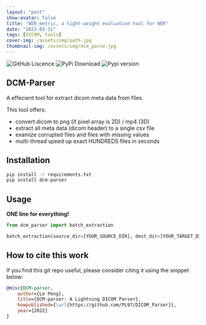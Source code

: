 ```yaml
---
layout: "post"
show-avatar: false
title: "NER_metric, a light-weight evaluation tool for NER"
date: "2023-03-11"
tags: [DICOM, tools]
cover-img: /assets/img/path.jpg
thumbnail-img: /assets/img/dcm_parse.jpg
---
```


![GitHub Liscence](https://img.shields.io/github/license/PL97/DICOM_Parser)
![PyPi Download](https://img.shields.io/pypi/dm/DCM-parser)
![Pypi version](https://img.shields.io/pypi/v/DCM-parser)

## DCM-Parser
A effecient tool for extract dicom meta data from files.

This tool offers:
- convert dicom to png (if pixel array is 2D) / mp4 (3D)
- extract all meta data (dicom header) to a single csv file
- examize corrupted files and files with missing values
- multi-thread speed up exact HUNDREDS files in seconds

## Installation
```bash
pip install -r requirements.txt
pip install dcm-parser
```


## Usage

**ONE line for everything!**

```python
from dcm_parser import batch_extraction

batch_extraction(source_dir=[YOUR_SOURCE_DIR], dest_dir=[YOUR_TARGET_DIR], save_img=True)

```

## How to cite this work

If you find this git repo useful, please consider citing it using the snippet below:
```bibtex
@misc{DCM-parser,
    author={Le Peng},
    title={DCM-parser: A Lightning DICOM Parser},
    howpublished={\url{https://github.com/PL97/DICOM_Parser}},
    year={2022}
}
